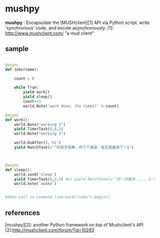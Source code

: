 mushpy
======
**mushpy** : Encapsulate the [MUSHclient][1] API via Python script. write 'synchronous' code, and excute asynchronously. 
[1]: http://www.mushclient.com/ "a mud client"

## sample

```Python

@async
def Jobs(name):

    count = 0

    while True:        
        yield work()
        yield sleep()
        count+=1
        world.Note('work done. (%s times)' % count)

@async
def work():
    world.Note("working 1")
    yield TimerTask(0,0,5)
    world.Note("working 2")

    world.DoAfter(3,'hi')
    yield MatchTask(u'^你双手抱拳，作了个揖道：各位英雄请了！$')



@async
def sleep():
    world.send('sleep')
    yield TimerTask(0,0,5) #or yield MatchTask(u'^你一觉醒来......$'）
    world.note('awake')


#then call in command line:work("name").begin()
```

## references
[mushpy][2]: another Python framework on top of Mushclient's API
[2]:http://mushclient.com/forum/?id=10283

